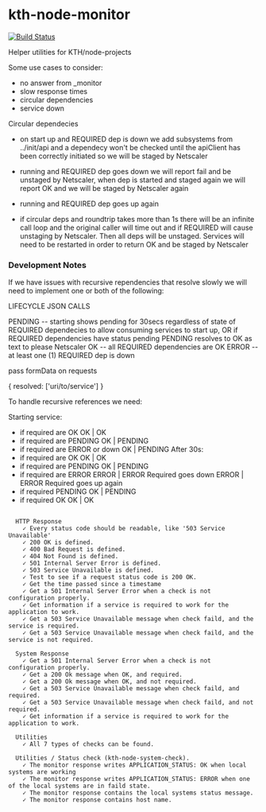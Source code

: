 # kth-node-monitor

[![Build Status](https://travis-ci.org/jhsware/kth-node-monitor.svg?branch=master)](https://travis-ci.org/jhsware/kth-node-monitor)

Helper utilities for KTH/node-projects

Some use cases to consider:

- no answer from \_monitor
- slow response times
- circular dependencies
- service down

Circular dependecies

- on start up and REQUIRED dep is down
  we add subsystems from ../init/api and a dependecy won't be checked
  until the apiClient has been correctly initiated so we will be staged
  by Netscaler

- running and REQUIRED dep goes down
  we will report fail and be unstaged by Netscaler, when dep is started and
  staged again we will report OK and we will be staged by Netscaler again

- running and REQUIRED dep goes up again

- if circular deps and roundtrip takes more than 1s
  there will be an infinite call loop and the original caller will time out
  and if REQUIRED will cause unstaging by Netscaler. Then all deps will be unstaged.
  Services will need to be restarted in order to return OK and be staged by Netscaler

### Development Notes

If we have issues with recursive rependencies that resolve slowly we will need to implement one or both of the following:

LIFECYCLE JSON CALLS

PENDING -- starting shows pending for 30secs regardless of state of REQUIRED dependecies
to allow consuming services to start up, OR if REQUIRED dependencies have status pending
PENDING resolves to OK as text to please Netscaler
OK -- all REQUIRED dependencies are OK
ERROR -- at least one (1) REQUIRED dep is down

pass formData on requests

{
resolved: ['uri/to/service']
}

To handle recursive references we need:

Starting service:

- if required are OK OK | OK
- if required are PENDING OK | PENDING
- if required are ERROR or down OK | PENDING
  After 30s:
- if required are OK OK | OK
- if required are PENDING OK | PENDING
- if required are ERROR ERROR | ERROR
  Required goes down ERROR | ERROR
  Required goes up again
- if required PENDING OK | PENDING
- if required OK OK | OK

```text

  HTTP Response
    ✓ Every status code should be readable, like '503 Service Unavailable'
    ✓ 200 OK is defined.
    ✓ 400 Bad Request is defined.
    ✓ 404 Not Found is defined.
    ✓ 501 Internal Server Error is defined.
    ✓ 503 Service Unavailable is defined.
    ✓ Test to see if a request status code is 200 OK.
    ✓ Get the time passed since a timestame
    ✓ Get a 501 Internal Server Error when a check is not configuration properly.
    ✓ Get information if a service is required to work for the application to work.
    ✓ Get a 503 Service Unavailable message when check faild, and the service is required.
    ✓ Get a 503 Service Unavailable message when check faild, and the service is not required.

  System Response
    ✓ Get a 501 Internal Server Error when a check is not configuration properly.
    ✓ Get a 200 Ok message when OK, and required.
    ✓ Get a 200 Ok message when OK, and not required.
    ✓ Get a 503 Service Unavailable message when check faild, and required.
    ✓ Get a 503 Service Unavailable message when check faild, and not required.
    ✓ Get information if a service is required to work for the application to work.

  Utilities
    ✓ All 7 types of checks can be found.

  Utilities / Status check (kth-node-system-check).
    ✓ The monitor response writes APPLICATION_STATUS: OK when local systems are working
    ✓ The monitor response writes APPLICATION_STATUS: ERROR when one of the local systems are in faild state.
    ✓ The monitor response contains the local systems status message.
    ✓ The monitor response contains host name.

```
